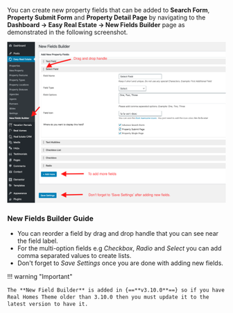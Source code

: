 You can create new property fields that can be added to **Search Form**, **Property Submit Form** and **Property Detail Page** by navigating to the **Dashboard → Easy Real Estate → New Fields Builder** page as demonstrated in the following screenshot. 

![New Fields Builder](images/other-features/new-fields-builder.png)

### **New Fields Builder Guide**
- You can reorder a field by drag and drop handle that you can see near the field label.
- For the multi-option fields e.g *Checkbox*, *Radio* and *Select* you can add comma separated values to create lists.
- Don't forget to *Save Settings* once you are done with adding new fields.

!!! warning "Important"

    The **New Field Builder** is added in {==**v3.10.0**==} so if you have Real Homes Theme older than 3.10.0 then you must update it to the latest version to have it.